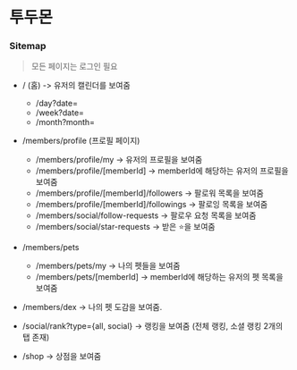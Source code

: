 # 투두몬

### Sitemap

> 모든 페이지는 로그인 필요

- / (홈) -> 유저의 캘린더를 보여줌

  - /day?date=
  - /week?date=
  - /month?month=

- /members/profile (프로필 페이지)

  - /members/profile/my -> 유저의 프로필을 보여줌
  - /members/profile/[memberId] -> memberId에 해당하는 유저의 프로필을 보여줌
  - /members/profile/[memberId]/followers -> 팔로워 목록을 보여줌
  - /members/profile/[memberId]/followings -> 팔로잉 목록을 보여줌
  - /members/social/follow-requests -> 팔로우 요청 목록을 보여줌
  - /members/social/star-requests -> 받은 ⭐️을 보여줌

- /members/pets

  - /members/pets/my -> 나의 펫들을 보여줌
  - /members/pets/[memberId] -> memberId에 해당하는 유저의 펫 목록을 보여줌

- /members/dex -> 나의 펫 도감을 보여줌.

- /social/rank?type={all, social} -> 랭킹을 보여줌 (전체 랭킹, 소셜 랭킹 2개의 탭 존재)

- /shop -> 상점을 보여줌
